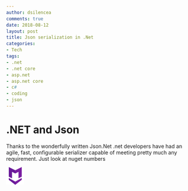 ```yaml
---
author: dsilencea
comments: true
date: 2018-08-12
layout: post
title: Json serialization in .Net
categories:
- Tech
tags:
- .net
- .net core
- asp.net
- asp.net core
- c#
- coding
- json
---
```


# .NET and Json
Thanks to the wonderfully written Json.Net .net developers have had an agile, fast, configurable serializer capable of meeting pretty much any requirement. Just look at nuget numbers

![alt text](https://github.com/adam-p/markdown-here/raw/master/src/common/images/icon48.png "JsonNet")